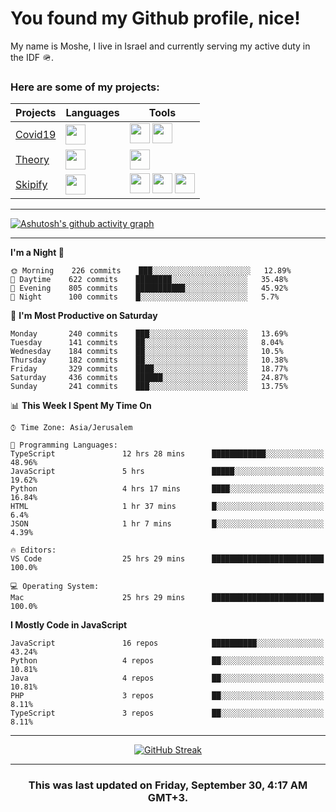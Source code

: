 <h1>You found my Github profile, nice!</h1>
<p>
    My name is Moshe, I live in Israel and currently serving my active duty in the IDF 🪖.
</p>

<h3>Here are some of my projects:</h3>

| Projects                                          | Languages                                                                                   | Tools                                                                                                                                                                                                                                                                       |
| ------------------------------------------------- | ------------------------------------------------------------------------------------------- | --------------------------------------------------------------------------------------------------------------------------------------------------------------------------------------------------------------------------------------------------------------------------- |
| [Covid19](https://github.com/jewishmoses/covid19) | <img height="32" width="32" src="https://unpkg.com/simple-icons@v6/icons/php.svg" />        | <img height="32" width="32" src="https://unpkg.com/simple-icons@v6/icons/laravel.svg" /> <img height="32" width="32" src="https://unpkg.com/simple-icons@v6/icons/livewire.svg" />                                                                                          |
| [Theory](https://github.com/jewishmoses/theory)   | <img height="32" width="32" src="https://unpkg.com/simple-icons@v6/icons/python.svg" />     | <img height="32" width="32" src="https://unpkg.com/simple-icons@v6/icons/django.svg" />                                                                                                                                                                                     |
| [Skipify](https://github.com/jewishmoses/skipify) | <img height="32" width="32" src="https://unpkg.com/simple-icons@v6/icons/javascript.svg" /> | <img height="32" width="32" src="https://unpkg.com/simple-icons@v6/icons/sqlite.svg" /> <img height="32" width="32" src="https://unpkg.com/simple-icons@v6/icons/sequelize.svg" /> <img height="32" width="32" src="https://unpkg.com/simple-icons@v6/icons/express.svg" /> |

<hr />

[![Ashutosh's github activity graph](https://activity-graph.herokuapp.com/graph?username=jewishmoses&theme=github&bg_color=fff&line=216e39&color=000&point=000)](https://github.com/jewishmoses/github-readme-activity-graph)

<hr />

<!--START_SECTION:waka-->
**I'm a Night 🦉** 

```text
🌞 Morning    226 commits    ███░░░░░░░░░░░░░░░░░░░░░░   12.89% 
🌆 Daytime    622 commits    ████████░░░░░░░░░░░░░░░░░   35.48% 
🌃 Evening    805 commits    ███████████░░░░░░░░░░░░░░   45.92% 
🌙 Night      100 commits    █░░░░░░░░░░░░░░░░░░░░░░░░   5.7%

```
📅 **I'm Most Productive on Saturday** 

```text
Monday       240 commits    ███░░░░░░░░░░░░░░░░░░░░░░   13.69% 
Tuesday      141 commits    ██░░░░░░░░░░░░░░░░░░░░░░░   8.04% 
Wednesday    184 commits    ██░░░░░░░░░░░░░░░░░░░░░░░   10.5% 
Thursday     182 commits    ██░░░░░░░░░░░░░░░░░░░░░░░   10.38% 
Friday       329 commits    ████░░░░░░░░░░░░░░░░░░░░░   18.77% 
Saturday     436 commits    ██████░░░░░░░░░░░░░░░░░░░   24.87% 
Sunday       241 commits    ███░░░░░░░░░░░░░░░░░░░░░░   13.75%

```


📊 **This Week I Spent My Time On** 

```text
⌚︎ Time Zone: Asia/Jerusalem

💬 Programming Languages: 
TypeScript               12 hrs 28 mins      ████████████░░░░░░░░░░░░░   48.96% 
JavaScript               5 hrs               █████░░░░░░░░░░░░░░░░░░░░   19.62% 
Python                   4 hrs 17 mins       ████░░░░░░░░░░░░░░░░░░░░░   16.84% 
HTML                     1 hr 37 mins        █░░░░░░░░░░░░░░░░░░░░░░░░   6.4% 
JSON                     1 hr 7 mins         █░░░░░░░░░░░░░░░░░░░░░░░░   4.39%

🔥 Editors: 
VS Code                  25 hrs 29 mins      █████████████████████████   100.0%

💻 Operating System: 
Mac                      25 hrs 29 mins      █████████████████████████   100.0%

```

**I Mostly Code in JavaScript** 

```text
JavaScript               16 repos            ██████████░░░░░░░░░░░░░░░   43.24% 
Python                   4 repos             ██░░░░░░░░░░░░░░░░░░░░░░░   10.81% 
Java                     4 repos             ██░░░░░░░░░░░░░░░░░░░░░░░   10.81% 
PHP                      3 repos             ██░░░░░░░░░░░░░░░░░░░░░░░   8.11% 
TypeScript               3 repos             ██░░░░░░░░░░░░░░░░░░░░░░░   8.11%

```



<!--END_SECTION:waka-->

<hr />

<div align="center">

[![GitHub Streak](https://github-readme-streak-stats.herokuapp.com?user=jewishmoses&date_format=M%20j%5B%2C%20Y%5D)](https://git.io/streak-stats)

</div>

<hr/>

<div align="center">
    <h3>This was last updated on Friday, September 30, 4:17 AM GMT+3.</h3>
</div>

